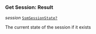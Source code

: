 

### Get Session: Result  
  
<article>

*session* [`SsmSessionState?`](#ssmsessionstate) 

The current state of the session if it exists

</article>

